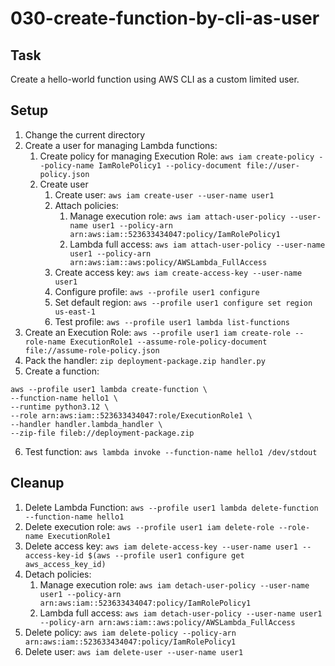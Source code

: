 # 030-create-function-by-cli-as-user

## Task
Create a hello-world function using AWS CLI as a custom limited user.

## Setup
1. Change the current directory
2. Create a user for managing Lambda functions:
	1. Create policy for managing Execution Role: `aws iam create-policy --policy-name IamRolePolicy1 --policy-document file://user-policy.json`
	2. Create user
		1. Create user: `aws iam create-user --user-name user1`
		2. Attach policies: 
			1. Manage execution role: `aws iam attach-user-policy --user-name user1 --policy-arn arn:aws:iam::523633434047:policy/IamRolePolicy1`
			2. Lambda full access: `aws iam attach-user-policy --user-name user1 --policy-arn arn:aws:iam::aws:policy/AWSLambda_FullAccess`
		3. Create access key: `aws iam create-access-key --user-name user1`
		4. Configure profile: `aws --profile user1 configure`
		5. Set default region: `aws --profile user1 configure set region us-east-1`
		6. Test profile: `aws --profile user1 lambda list-functions`
3. Create an Execution Role: `aws --profile user1 iam create-role --role-name ExecutionRole1 --assume-role-policy-document file://assume-role-policy.json`
4. Pack the handler: `zip deployment-package.zip handler.py`
5. Create a function:
```
aws --profile user1 lambda create-function \
--function-name hello1 \
--runtime python3.12 \
--role arn:aws:iam::523633434047:role/ExecutionRole1 \
--handler handler.lambda_handler \
--zip-file fileb://deployment-package.zip
```
6. Test function: `aws lambda invoke --function-name hello1 /dev/stdout`

## Cleanup
1. Delete Lambda Function: `aws --profile user1 lambda delete-function --function-name hello1`
2. Delete execution role: `aws --profile user1 iam delete-role --role-name ExecutionRole1`
3. Delete access key: `aws iam delete-access-key --user-name user1 --access-key-id $(aws --profile user1 configure get aws_access_key_id)`
4. Detach policies:
	1. Manage execution role: `aws iam detach-user-policy --user-name user1 --policy-arn arn:aws:iam::523633434047:policy/IamRolePolicy1`
	2. Lambda full access: `aws iam detach-user-policy --user-name user1 --policy-arn arn:aws:iam::aws:policy/AWSLambda_FullAccess`
5. Delete policy: `aws iam delete-policy --policy-arn arn:aws:iam::523633434047:policy/IamRolePolicy1`
6. Delete user: `aws iam delete-user --user-name user1`
